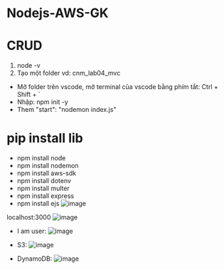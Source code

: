 # Nodejs-AWS-GK
# CRUD
1. node -v
2. Tạo một folder vd: cnm_lab04_mvc
- Mở folder trên vscode, mở terminal của vscode bằng phím tắt: Ctrl + Shift + `
- Nhập: npm init -y
- Them "start": "nodemon index.js"

# pip install lib
- npm install node
- npm install nodemon
- npm install aws-sdk
- npm install dotenv
- npm install multer
- npm install express
- npm install ejs
  ![image](https://github.com/KittoLapTrinh/Nodejs-AWS-GK/assets/96908923/e02ea8b8-f697-41a6-8d63-a103ad1ca260)




localhost:3000
![image](https://github.com/KittoLapTrinh/Nodejs-AWS-GK/assets/96908923/0e6c8fdb-9ceb-4388-9c45-2b3c161a1961)

- I am user:
  ![image](https://github.com/KittoLapTrinh/Nodejs-AWS-GK/assets/96908923/4052ac8e-bbd0-4606-ac0c-4bed0bf326a9)
  
- S3:
  ![image](https://github.com/KittoLapTrinh/Nodejs-AWS-GK/assets/96908923/ea50e7b2-258b-4297-a6c9-7f6d7cd45afd)
  
- DynamoDB:
  ![image](https://github.com/KittoLapTrinh/Nodejs-AWS-GK/assets/96908923/52e5d9c9-7685-43db-9027-eeb66dcd37b6)



  
